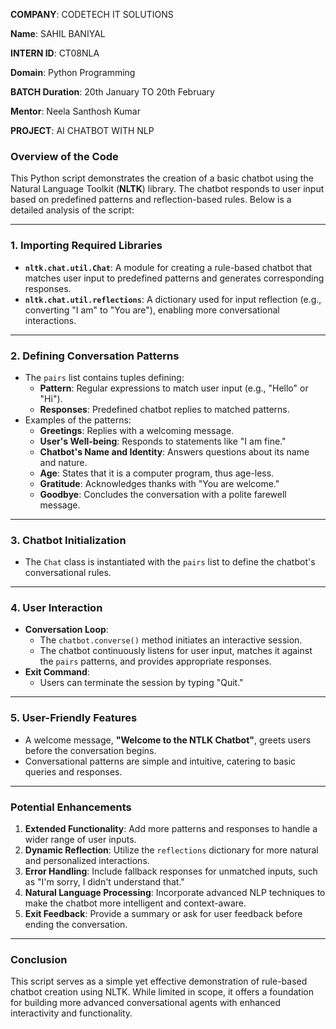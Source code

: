 **COMPANY**: CODETECH IT SOLUTIONS

**Name**: SAHIL BANIYAL

**INTERN ID**: CT08NLA

**Domain**: Python Programming

**BATCH Duration**: 20th January TO 20th February

**Mentor**: Neela Santhosh Kumar

**PROJECT**: AI CHATBOT WITH NLP


###  Overview of the Code

This Python script demonstrates the creation of a basic chatbot using the Natural Language Toolkit (**NLTK**) library. The chatbot responds to user input based on predefined patterns and reflection-based rules. Below is a detailed analysis of the script:

---

### **1. Importing Required Libraries**
- **`nltk.chat.util.Chat`**: A module for creating a rule-based chatbot that matches user input to predefined patterns and generates corresponding responses.
- **`nltk.chat.util.reflections`**: A dictionary used for input reflection (e.g., converting "I am" to "You are"), enabling more conversational interactions.

---

### **2. Defining Conversation Patterns**
- The `pairs` list contains tuples defining:
  - **Pattern**: Regular expressions to match user input (e.g., "Hello" or "Hi").
  - **Responses**: Predefined chatbot replies to matched patterns.
- Examples of the patterns:
  - **Greetings**: Replies with a welcoming message.
  - **User's Well-being**: Responds to statements like "I am fine."
  - **Chatbot's Name and Identity**: Answers questions about its name and nature.
  - **Age**: States that it is a computer program, thus age-less.
  - **Gratitude**: Acknowledges thanks with "You are welcome."
  - **Goodbye**: Concludes the conversation with a polite farewell message.

---

### **3. Chatbot Initialization**
- The `Chat` class is instantiated with the `pairs` list to define the chatbot's conversational rules.

---

### **4. User Interaction**
- **Conversation Loop**:
  - The `chatbot.converse()` method initiates an interactive session.
  - The chatbot continuously listens for user input, matches it against the `pairs` patterns, and provides appropriate responses.
- **Exit Command**:
  - Users can terminate the session by typing "Quit."

---

### **5. User-Friendly Features**
- A welcome message, **"Welcome to the NTLK Chatbot"**, greets users before the conversation begins.
- Conversational patterns are simple and intuitive, catering to basic queries and responses.

---

### **Potential Enhancements**
1. **Extended Functionality**: Add more patterns and responses to handle a wider range of user inputs.
2. **Dynamic Reflection**: Utilize the `reflections` dictionary for more natural and personalized interactions.
3. **Error Handling**: Include fallback responses for unmatched inputs, such as "I'm sorry, I didn't understand that."
4. **Natural Language Processing**: Incorporate advanced NLP techniques to make the chatbot more intelligent and context-aware.
5. **Exit Feedback**: Provide a summary or ask for user feedback before ending the conversation.

---

### **Conclusion**
This script serves as a simple yet effective demonstration of rule-based chatbot creation using NLTK. While limited in scope, it offers a foundation for building more advanced conversational agents with enhanced interactivity and functionality.
